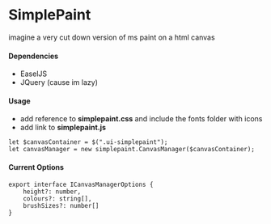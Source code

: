 # SimplePaint
imagine a very cut down version of ms paint on a html canvas

#### Dependencies
- EaselJS
- JQuery (cause im lazy)

#### Usage

- add reference to **simplepaint.css** and include the fonts folder with icons
- add link to **simplepaint.js**

```
let $canvasContainer = $(".ui-simplepaint");
let canvasManager = new simplepaint.CanvasManager($canvasContainer);
```

#### Current Options
```
export interface ICanvasManagerOptions {
    height?: number,
    colours?: string[],
    brushSizes?: number[]
}
```
